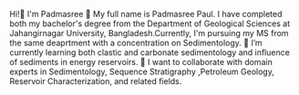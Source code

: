 Hi!👋 I'm Padmasree
👀 My full name is Padmasree Paul. I have completed both my bachelor's degree from the Department of Geological Sciences at Jahangirnagar University, Bangladesh.Currently, I'm pursuing my MS from the same deaprtment with a concentration on Sedimentology.
🌱 I’m currently learning both clastic and carbonate sedimentology and influence of sediments in energy reservoirs.
👯 I want to collaborate with domain experts in Sedimentology, Sequence Stratigraphy ,Petroleum Geology, Reservoir Characterization, and related fields.
<!--
**Padmasree77/Padmasree77** is a ✨ _special_ ✨ repository because its `README.md` (this file) appears on your GitHub profile.



- 🔭 I’m currently working on ...
- 
- 
- 🤔 I’m looking for help with ...
- 💬 Ask me about ...
- 📫 Feel free to reach me here: padmasreepaulju@gmail.com
- 😄 Pronouns: ...
- ⚡ Fun fact: ...
-->
